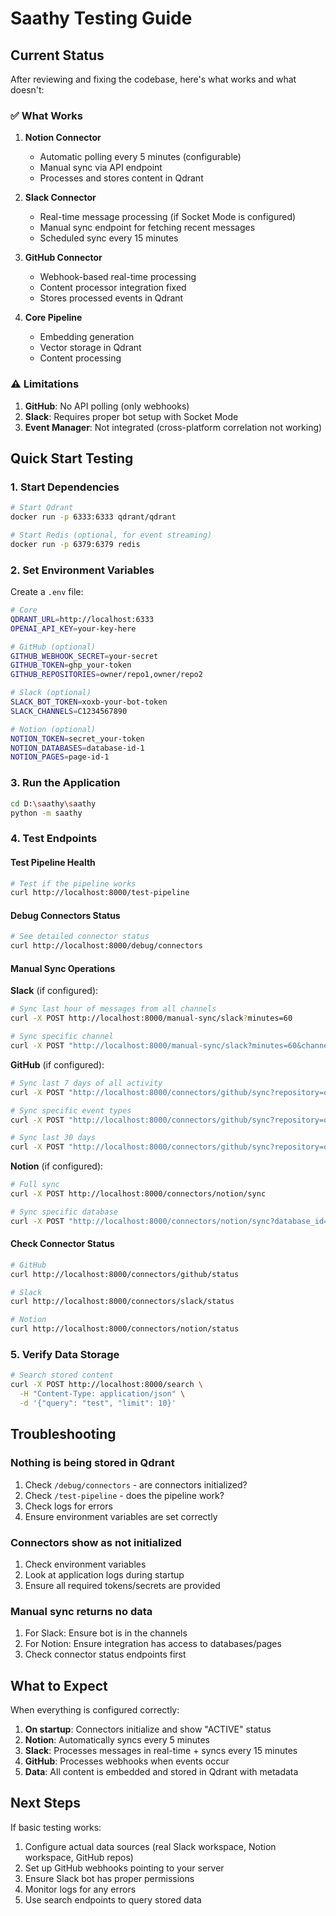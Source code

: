 # Saathy Testing Guide

## Current Status

After reviewing and fixing the codebase, here's what works and what doesn't:

### ✅ What Works

1. **Notion Connector**
   - Automatic polling every 5 minutes (configurable)
   - Manual sync via API endpoint
   - Processes and stores content in Qdrant

2. **Slack Connector** 
   - Real-time message processing (if Socket Mode is configured)
   - Manual sync endpoint for fetching recent messages
   - Scheduled sync every 15 minutes

3. **GitHub Connector**
   - Webhook-based real-time processing
   - Content processor integration fixed
   - Stores processed events in Qdrant

4. **Core Pipeline**
   - Embedding generation
   - Vector storage in Qdrant
   - Content processing

### ⚠️ Limitations

1. **GitHub**: No API polling (only webhooks)
2. **Slack**: Requires proper bot setup with Socket Mode
3. **Event Manager**: Not integrated (cross-platform correlation not working)

## Quick Start Testing

### 1. Start Dependencies

```bash
# Start Qdrant
docker run -p 6333:6333 qdrant/qdrant

# Start Redis (optional, for event streaming)
docker run -p 6379:6379 redis
```

### 2. Set Environment Variables

Create a `.env` file:

```bash
# Core
QDRANT_URL=http://localhost:6333
OPENAI_API_KEY=your-key-here

# GitHub (optional)
GITHUB_WEBHOOK_SECRET=your-secret
GITHUB_TOKEN=ghp_your-token
GITHUB_REPOSITORIES=owner/repo1,owner/repo2

# Slack (optional)
SLACK_BOT_TOKEN=xoxb-your-bot-token
SLACK_CHANNELS=C1234567890

# Notion (optional)
NOTION_TOKEN=secret_your-token
NOTION_DATABASES=database-id-1
NOTION_PAGES=page-id-1
```

### 3. Run the Application

```bash
cd D:\saathy\saathy
python -m saathy
```

### 4. Test Endpoints

#### Test Pipeline Health
```bash
# Test if the pipeline works
curl http://localhost:8000/test-pipeline
```

#### Debug Connectors Status
```bash
# See detailed connector status
curl http://localhost:8000/debug/connectors
```

#### Manual Sync Operations

**Slack** (if configured):
```bash
# Sync last hour of messages from all channels
curl -X POST http://localhost:8000/manual-sync/slack?minutes=60

# Sync specific channel
curl -X POST "http://localhost:8000/manual-sync/slack?minutes=60&channel_id=C1234567890"
```

**GitHub** (if configured):
```bash
# Sync last 7 days of all activity
curl -X POST "http://localhost:8000/connectors/github/sync?repository=owner/repo-name"

# Sync specific event types
curl -X POST "http://localhost:8000/connectors/github/sync?repository=owner/repo-name&event_types=commits,issues"

# Sync last 30 days
curl -X POST "http://localhost:8000/connectors/github/sync?repository=owner/repo-name&days_back=30"
```

**Notion** (if configured):
```bash
# Full sync
curl -X POST http://localhost:8000/connectors/notion/sync

# Sync specific database
curl -X POST "http://localhost:8000/connectors/notion/sync?database_id=your-db-id"
```

#### Check Connector Status
```bash
# GitHub
curl http://localhost:8000/connectors/github/status

# Slack  
curl http://localhost:8000/connectors/slack/status

# Notion
curl http://localhost:8000/connectors/notion/status
```

### 5. Verify Data Storage

```bash
# Search stored content
curl -X POST http://localhost:8000/search \
  -H "Content-Type: application/json" \
  -d '{"query": "test", "limit": 10}'
```

## Troubleshooting

### Nothing is being stored in Qdrant

1. Check `/debug/connectors` - are connectors initialized?
2. Check `/test-pipeline` - does the pipeline work?
3. Check logs for errors
4. Ensure environment variables are set correctly

### Connectors show as not initialized

1. Check environment variables
2. Look at application logs during startup
3. Ensure all required tokens/secrets are provided

### Manual sync returns no data

1. For Slack: Ensure bot is in the channels
2. For Notion: Ensure integration has access to databases/pages
3. Check connector status endpoints first

## What to Expect

When everything is configured correctly:

1. **On startup**: Connectors initialize and show "ACTIVE" status
2. **Notion**: Automatically syncs every 5 minutes
3. **Slack**: Processes messages in real-time + syncs every 15 minutes  
4. **GitHub**: Processes webhooks when events occur
5. **Data**: All content is embedded and stored in Qdrant with metadata

## Next Steps

If basic testing works:

1. Configure actual data sources (real Slack workspace, Notion workspace, GitHub repos)
2. Set up GitHub webhooks pointing to your server
3. Ensure Slack bot has proper permissions
4. Monitor logs for any errors
5. Use search endpoints to query stored data
